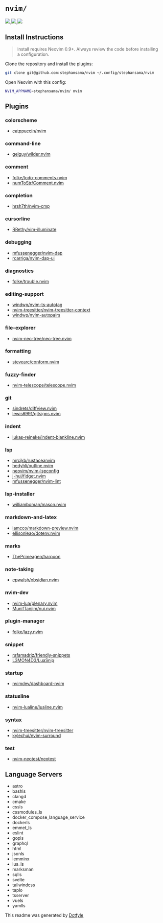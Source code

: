 # `nvim/`

<a href="https://dotfyle.com/stephansama/nvim">
    <img src="https://dotfyle.com/stephansama/nvim/badges/plugins?style=for-the-badge" />
</a>
<a href="https://dotfyle.com/stephansama/nvim">
    <img src="https://dotfyle.com/stephansama/nvim/badges/leaderkey?style=for-the-badge" />
</a>
<a href="https://dotfyle.com/stephansama/nvim">
    <img src="https://dotfyle.com/stephansama/nvim/badges/plugin-manager?style=for-the-badge" />
</a>

## Install Instructions

 > Install requires Neovim 0.9+. Always review the code before installing a configuration.

Clone the repository and install the plugins:

```sh
git clone git@github.com:stephansama/nvim ~/.config/stephansama/nvim
```

Open Neovim with this config:

```sh
NVIM_APPNAME=stephansama/nvim/ nvim
```

## Plugins

### colorscheme

+ [catppuccin/nvim](https://dotfyle.com/plugins/catppuccin/nvim)

### command-line

+ [gelguy/wilder.nvim](https://dotfyle.com/plugins/gelguy/wilder.nvim)

### comment

+ [folke/todo-comments.nvim](https://dotfyle.com/plugins/folke/todo-comments.nvim)
+ [numToStr/Comment.nvim](https://dotfyle.com/plugins/numToStr/Comment.nvim)

### completion

+ [hrsh7th/nvim-cmp](https://dotfyle.com/plugins/hrsh7th/nvim-cmp)

### cursorline

+ [RRethy/vim-illuminate](https://dotfyle.com/plugins/RRethy/vim-illuminate)

### debugging

+ [mfussenegger/nvim-dap](https://dotfyle.com/plugins/mfussenegger/nvim-dap)
+ [rcarriga/nvim-dap-ui](https://dotfyle.com/plugins/rcarriga/nvim-dap-ui)

### diagnostics

+ [folke/trouble.nvim](https://dotfyle.com/plugins/folke/trouble.nvim)

### editing-support

+ [windwp/nvim-ts-autotag](https://dotfyle.com/plugins/windwp/nvim-ts-autotag)
+ [nvim-treesitter/nvim-treesitter-context](https://dotfyle.com/plugins/nvim-treesitter/nvim-treesitter-context)
+ [windwp/nvim-autopairs](https://dotfyle.com/plugins/windwp/nvim-autopairs)

### file-explorer

+ [nvim-neo-tree/neo-tree.nvim](https://dotfyle.com/plugins/nvim-neo-tree/neo-tree.nvim)

### formatting

+ [stevearc/conform.nvim](https://dotfyle.com/plugins/stevearc/conform.nvim)

### fuzzy-finder

+ [nvim-telescope/telescope.nvim](https://dotfyle.com/plugins/nvim-telescope/telescope.nvim)

### git

+ [sindrets/diffview.nvim](https://dotfyle.com/plugins/sindrets/diffview.nvim)
+ [lewis6991/gitsigns.nvim](https://dotfyle.com/plugins/lewis6991/gitsigns.nvim)

### indent

+ [lukas-reineke/indent-blankline.nvim](https://dotfyle.com/plugins/lukas-reineke/indent-blankline.nvim)

### lsp

+ [mrcjkb/rustaceanvim](https://dotfyle.com/plugins/mrcjkb/rustaceanvim)
+ [hedyhli/outline.nvim](https://dotfyle.com/plugins/hedyhli/outline.nvim)
+ [neovim/nvim-lspconfig](https://dotfyle.com/plugins/neovim/nvim-lspconfig)
+ [j-hui/fidget.nvim](https://dotfyle.com/plugins/j-hui/fidget.nvim)
+ [mfussenegger/nvim-lint](https://dotfyle.com/plugins/mfussenegger/nvim-lint)

### lsp-installer

+ [williamboman/mason.nvim](https://dotfyle.com/plugins/williamboman/mason.nvim)

### markdown-and-latex

+ [iamcco/markdown-preview.nvim](https://dotfyle.com/plugins/iamcco/markdown-preview.nvim)
+ [ellisonleao/dotenv.nvim](https://dotfyle.com/plugins/ellisonleao/dotenv.nvim)

### marks

+ [ThePrimeagen/harpoon](https://dotfyle.com/plugins/ThePrimeagen/harpoon)

### note-taking

+ [epwalsh/obsidian.nvim](https://dotfyle.com/plugins/epwalsh/obsidian.nvim)

### nvim-dev

+ [nvim-lua/plenary.nvim](https://dotfyle.com/plugins/nvim-lua/plenary.nvim)
+ [MunifTanjim/nui.nvim](https://dotfyle.com/plugins/MunifTanjim/nui.nvim)

### plugin-manager

+ [folke/lazy.nvim](https://dotfyle.com/plugins/folke/lazy.nvim)

### snippet

+ [rafamadriz/friendly-snippets](https://dotfyle.com/plugins/rafamadriz/friendly-snippets)
+ [L3MON4D3/LuaSnip](https://dotfyle.com/plugins/L3MON4D3/LuaSnip)

### startup

+ [nvimdev/dashboard-nvim](https://dotfyle.com/plugins/nvimdev/dashboard-nvim)

### statusline

+ [nvim-lualine/lualine.nvim](https://dotfyle.com/plugins/nvim-lualine/lualine.nvim)

### syntax

+ [nvim-treesitter/nvim-treesitter](https://dotfyle.com/plugins/nvim-treesitter/nvim-treesitter)
+ [kylechui/nvim-surround](https://dotfyle.com/plugins/kylechui/nvim-surround)

### test

+ [nvim-neotest/neotest](https://dotfyle.com/plugins/nvim-neotest/neotest)

## Language Servers

+ astro
+ bashls
+ clangd
+ cmake
+ cssls
+ cssmodules_ls
+ docker_compose_language_service
+ dockerls
+ emmet_ls
+ eslint
+ gopls
+ graphql
+ html
+ jsonls
+ lemminx
+ lua_ls
+ marksman
+ sqlls
+ svelte
+ tailwindcss
+ taplo
+ tsserver
+ vuels
+ yamlls

 This readme was generated by [Dotfyle](https://dotfyle.com)
